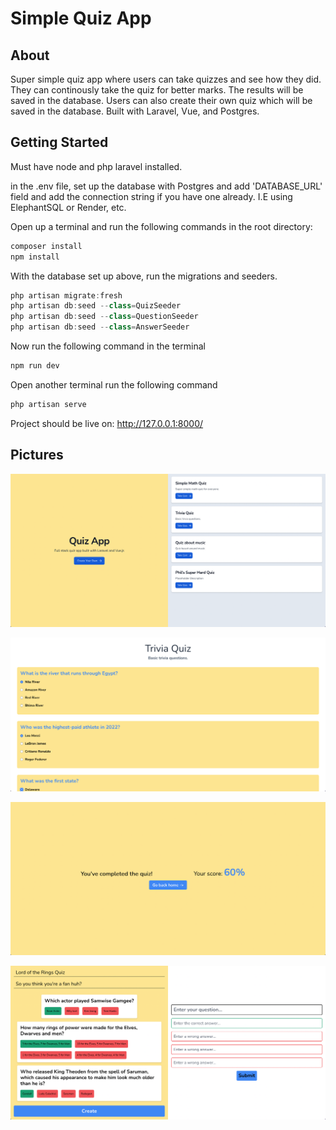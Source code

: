 # Simple Quiz App

## About

Super simple quiz app where users can take quizzes and see how they did. They can continously take the quiz for better marks. The results will be saved in the database. Users can also create their own quiz which will be saved in the database. Built with Laravel, Vue, and Postgres.

## Getting Started

Must have node and php laravel installed. 

in the .env file, set up the database with Postgres and add 'DATABASE_URL' field and add the connection string if you have one already. I.E using ElephantSQL or Render, etc.

Open up a terminal and run the following commands in the root directory:
```javascript
composer install
npm install
```

With the database set up above, run the migrations and seeders.
```javascript
php artisan migrate:fresh
php artisan db:seed --class=QuizSeeder
php artisan db:seed --class=QuestionSeeder
php artisan db:seed --class=AnswerSeeder
```

Now run the following command in the terminal
```javascript
npm run dev
```

Open another terminal run the following command
```javascript
php artisan serve
```

Project should be live on: http://127.0.0.1:8000/

## Pictures

![Home](https://github.com/josemourinho333/quiz-app-vue-laravel/blob/main/docs/Screen%20Shot%202023-02-02%20at%2011.10.08%20AM.png?raw=true)

![Quiz](https://github.com/josemourinho333/quiz-app-vue-laravel/blob/main/docs/Screen%20Shot%202023-02-02%20at%2011.10.24%20AM.png?raw=true)

![Results](https://github.com/josemourinho333/quiz-app-vue-laravel/blob/main/docs/Screen%20Shot%202023-02-02%20at%2011.10.39%20AM.png?raw=true)

![New Quiz](https://github.com/josemourinho333/quiz-app-vue-laravel/blob/main/docs/Screen%20Shot%202023-02-02%20at%2011.18.14%20AM.png?raw=true)
